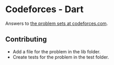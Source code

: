 # Codeforces - Dart

Answers to [the problem sets at codeforces.com](https://codeforces.com/problemset?order=BY_RATING_ASC).

## Contributing

- Add a file for the problem in the lib folder.
- Create tests for the problem in the test folder.